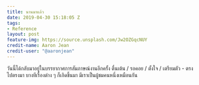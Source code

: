 ```yaml
---
title: นานมาแล้ว
date: 2019-04-30 15:18:05 Z
tags:
- Reference
layout: post
feature-img: https://source.unsplash.com/Jw2OZGqcNUY
credit-name: Aaron Jean
credit-user: "@aaronjean"
---
```


วันนี้ได้กลับมาอยู่ในบรรยากาศการสัมภาษณ์งานอีกครั้ง ตื่นเต้น / รอคอย / ตั้งใจ / เตรียมตัว - ตรงไปตรงมา บางทีเรื่องต่าง ๆ ก็เกิดขึ้นมา มีเราเป็นผู้ชมคนหนึ่งเหมือนกัน
